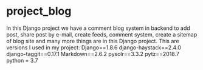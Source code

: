 # project_blog
In this Django project we have a comment blog system in backend to add post, share post by e-mail, create feeds, comment system, create a sitemap of blog site and many more things are in this Django project.
This are versions I used in my project:
Django==1.8.6
django-haystack==2.4.0
django-taggit==0.17.1
Markdown==2.6.2
pysolr==3.3.2
pytz==2018.7
python = 3.7


